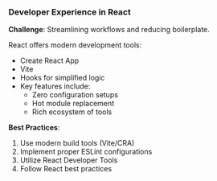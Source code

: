 ### Developer Experience in React

**Challenge**: Streamlining workflows and reducing boilerplate.

React offers modern development tools:

- Create React App
- Vite
- Hooks for simplified logic
- Key features include:
  - Zero configuration setups
  - Hot module replacement
  - Rich ecosystem of tools

**Best Practices**:
1. Use modern build tools (Vite/CRA)
2. Implement proper ESLint configurations
3. Utilize React Developer Tools
4. Follow React best practices